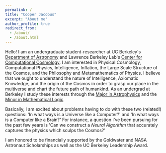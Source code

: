 ```yaml
---
permalink: /
title: "Cooper Jacobus"
excerpt: "About me"
author_profile: true
redirect_from: 
  - /about/
  - /about.html
---
```


<meta name="google-site-verification" content="IKWcumIqjiwixMwKcvKIPQm74rjGRsKYL7-2aUKf-14" />

Hello!
I am an undergraduate student-researcher at UC Berkeley's [Department of Astronomy](https://astro.berkeley.edu/) and Lawrence Berkeley Lab's [Center for Computational Cosmology]([https://crd.lbl.gov/divisions/scidata/c3/](https://crd.lbl.gov/divisions/scidata/c3/c3-people/cooper-jacobus/)). I am interested in Physical Cosmology, Computational Physics, Intelligence, Inflation, the Large Scale Structure of the Cosmos, and the Philosophy and Metamathematics of Physics. I believe that we ought to understand the nature of Intelligence, Axiomatic Knowledge, and the origin of the Cosmos in order to grasp our place in the multiverse and chart the future path of humankind. As an undergrad at Berkeley I study these interests through the [Major in Astrophysics](http://kartp.astro.berkeley.edu/lib/exe/fetch.php?media=curriculum:undergrad_info_for_web.pdf) and the [Minor in Mathematical Logic](https://guide.berkeley.edu/undergraduate/degree-programs/logic/logic.pdf).

Basically, I am excited about problems having to do with these two (related!) questions: 'In what ways is a Universe like a Computer?' and 'In what ways is a Computer like a Brain?' For instance, a question I've been pursuing for the past few years is 'Can we construct a *Neural Algorithm* that accurately captures the physics which sculps the Cosmos?'

I am honored to be financially supported by the Goldwater and NASA Astronaut Scholarships as well as the UC Berkeley Leadership Award. 
